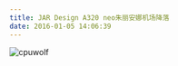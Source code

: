 ```yaml
---
title: JAR Design A320 neo朱丽安娜机场降落
date: 2016-01-05 14:06:39
---
```



![cpuwolf](/images/data/attachment/201601/05/215834er0obqvr3s0lkygm.jpg)

